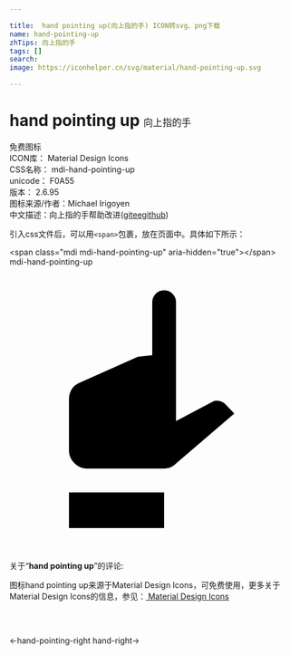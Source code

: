 ```yaml
---

title:  hand pointing up(向上指的手) ICON转svg、png下载
name: hand-pointing-up
zhTips: 向上指的手
tags: []
search: 
image: https://iconhelper.cn/svg/material/hand-pointing-up.svg

---
```


# hand pointing up  <small style="font-size: 60%;font-weight: 100">向上指的手</small>


<div class="detail-page">
<p>
<span><span class="badge-success badge">免费图标</span> </span>
<br/>
<span>
ICON库：
<span class="badge-secondary badge">Material Design Icons</span> 
</span>
<br/>
<span>
CSS名称：
<span class="badge-secondary badge">mdi-hand-pointing-up</span> 
</span>
<br/>
<span>
unicode：
<span class="badge-secondary badge">F0A55</span> 
<copy-btn content='F0A55' btn-title=""></copy-btn>
<copy-btn :content='String.fromCodePoint(parseInt("F0A55", 16))' btn-title="复制U"></copy-btn>
</span>
<br/>
<span>
版本：
<span class="badge-secondary badge">2.6.95</span> 
</span>
<br/>
<span>图标来源/作者：<span class="badge-light badge">Michael Irigoyen</span></span> 
<br/>
<span class="zh-detail">中文描述：<span class="badge-primary badge">向上指的手</span><span class="help-link"><span>帮助改进</span>(<a href="https://gitee.com/liuwave/icon-helper/edit/master/json/material/hand-pointing-up.json" target="_blank" rel="noopener noreferrer">gitee</a><a href="https://github.com/liuwave/icon-helper/edit/master/json/material/hand-pointing-up.json" target="_blank" rel="noopener noreferrer">github</a></span>)</span><br/>
</p>
</div>
<div class="alert alert-dark">
  <i class="mdi mdi-hand-pointing-up mdi-48px"></i>
  <i class="mdi mdi-hand-pointing-up mdi-36px"></i>
  <i class="mdi mdi-hand-pointing-up mdi-24px"></i>
  <i class="mdi mdi-hand-pointing-up mdi-18px"></i>
</div>
<div>
  <p>引入css文件后，可以用<code>&lt;span&gt;</code>包裹，放在页面中。具体如下所示：    
  </p>
  <div class="alert alert-primary" style="font-size: 14px">
    &lt;span class="mdi mdi-hand-pointing-up" aria-hidden="true"&gt;&lt;/span&gt;
    <copy-btn content='<span class="mdi mdi-hand-pointing-up" aria-hidden="true"></span>'></copy-btn>
  </div>
  <div class="alert alert-secondary">
    <i class="mdi mdi-hand-pointing-up"
    style="font-size: 24px"
    aria-hidden="true"></i> mdi-hand-pointing-up
    <copy-btn content="mdi-hand-pointing-up" btn-title="复制图标名称"></copy-btn>
  </div>
</div>
<div id="svg" class="svg-wrap">
<svg xmlns="http://www.w3.org/2000/svg" viewBox="0 0 24 24"><path d="M14,3V13L17.2,11.31L17.42,11.28C17.71,11.28 17.97,11.4 18.16,11.6L18.9,12.37L14,16.57C13.74,16.84 13.39,17 13,17H6.5C5.73,17 5,16.3 5,15.5V11.14C5,10.53 5.35,10 5.85,9.8L10.79,7.6L12,7.47V3A1,1 0 0,1 13,2A1,1 0 0,1 14,3M5,19H13V22H5V19Z" /></svg>
</div>
<detail full-name='mdi-hand-pointing-up'></detail>
<div class="icon-detail__container">
<p>关于“<b>hand pointing up</b>”的评论:</p>
</div>
<Vssue title="关于“hand pointing up”的评论" />    
<div><p>图标hand pointing up来源于Material Design Icons，可免费使用，更多关于 Material Design Icons的信息，参见：<a target="_blank" href="https://iconhelper.cn/material.html"> Material Design Icons</a>
</p></div>

<div style="padding:2rem 0 " class="page-nav"><p class="inner"><span class="prev">←<router-link to="/icon/hand-pointing-right.html">hand-pointing-right</router-link></span> <span class="next"><router-link to="/icon/hand-right.html">hand-right</router-link>→</span></p></div>

